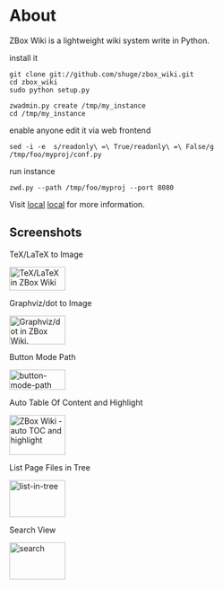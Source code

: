 # About

ZBox Wiki is a lightweight wiki system write in Python.


install it

    git clone git://github.com/shuge/zbox_wiki.git
    cd zbox_wiki
    sudo python setup.py

    zwadmin.py create /tmp/my_instance
    cd /tmp/my_instance


enable anyone edit it via web frontend

    sed -i -e  s/readonly\ =\ True/readonly\ =\ False/g /tmp/foo/myproj/conf.py


run instance 

    zwd.py --path /tmp/foo/myproj --port 8080
    

Visit [local] [local] for more information.


[local]: http://127.0.0.1:8080


## Screenshots

TeX/LaTeX to Image

<a href="http://www.flickr.com/photos/71317153@N06/6795448351/" title="TeX/LaTeX in ZBox Wiki by shugelee, on Flickr"><img src="http://farm8.staticflickr.com/7163/6795448351_6f2b268891_t.jpg" width="100" height="42" alt="TeX/LaTeX in ZBox Wiki"></a>


Graphviz/dot to Image

<a href="http://www.flickr.com/photos/71317153@N06/6795448187/" title="Graphviz/dot in ZBox Wiki. by shugelee, on Flickr"><img src="http://farm8.staticflickr.com/7012/6795448187_054ea14707_t.jpg" width="100" height="51" alt="Graphviz/dot in ZBox Wiki."></a>


Button Mode Path

<a href="http://www.flickr.com/photos/71317153@N06/6445432217/" title="button-mode-path by shugelee, on Flickr"><img src="http://farm8.staticflickr.com/7159/6445432217_d623acefbe_t.jpg" width="100" height="36" alt="button-mode-path"></a>


Auto Table Of Content and Highlight

<a href="http://www.flickr.com/photos/71317153@N06/6795374029/" title="ZBox Wiki - auto TOC and highlight by shugelee, on Flickr"><img src="http://farm8.staticflickr.com/7143/6795374029_f4a554d2e7_t.jpg" width="100" height="71" alt="ZBox Wiki - auto TOC and highlight"></a>


List Page Files in Tree

<a href="http://www.flickr.com/photos/71317153@N06/6445429383/" title="list-in-tree by shugelee, on Flickr"><img src="http://farm8.staticflickr.com/7173/6445429383_43996003e4_t.jpg" width="100" height="66" alt="list-in-tree"></a>


Search View

<a href="http://www.flickr.com/photos/71317153@N06/6445450549/" title="search by shugelee, on Flickr"><img src="http://farm8.staticflickr.com/7155/6445450549_d7c3eeaa4f_t.jpg" width="100" height="66" alt="search"></a>
